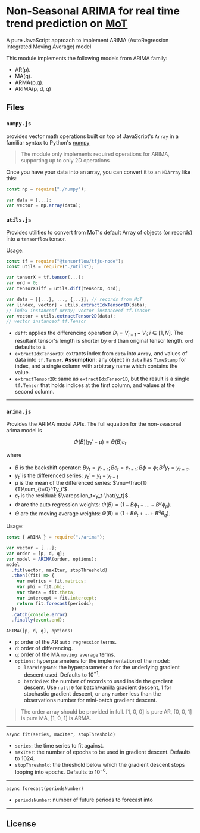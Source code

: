 # Non-Seasonal ARIMA for real time trend prediction on [MoT](http://www.masterofthings.com/)

A pure JavaScript approach to implement ARIMA (AutoRegression Integrated Moving Average) model

<!-- > This document serves as the manual for the module -->

This module implements the following models from ARIMA family:

- AR(p).
- MA(q).
- ARMA(p,q).
- ARIMA(p, d, q)

## Files

### `numpy.js`

provides vector math operations built on top of JavaScript's `Array` in a familiar syntax to Python's [numpy](https://pypi.org/project/numpy/)

> The module only implements required operations for ARIMA, supporting up to only 2D operations

Once you have your data into an array, you can convert it to an `NDArray` like this:

```js
const np = require("./numpy");

var data = [...];
var vector = np.array(data);
```

<!-- ### `linreg.js`

Provides linear regression for using inside ARIMA model.

Usage:

```js
const { GradientDescent } = require("./linreg");

var model = new GradientDescent(learningRate, options);

model
  .fit(features, labels, maxIter, stopThreshold)
  .then((fit) => {
    var fitWeights = fit._coef;
    return fit.predict(testFeatures);
  })
  .then((predictions) => {
    var mean = predictions.mean();
    var stdDeviation = predictions.std();
    var error = testLabels.sub(predictions);
    var mae = error.apply(Math.abs).mean(); // mean absolute error
    var mse = error.power(2).mean();
  })
  .catch(console.error)
  .finally(event.end);
```

`GradientDescent(learningRate, options)`

- `learningRate` is the hyperparameter &alpha; used with gradient descent algorithm. Defaults to $10^{-3}$.
- `options` is an object with possible fields:
  - `weights`: optional initial weights of parameters. Defaults to random weights.
  - `momentum`: optional hyperparameter &gamma; used for Nesterov update in gradient descent algorithm. Defaults to $0$.
  - `batchSize`: optional batch size to alter the gradient descent variant. `0|null` is vanilla gradient descent, $1$ is stochastic gradient descent, any `number` value below the data length is mini-batch gradient descent. Defaults to `null`
  - `costFunction`: the cost function the gradient descent should use to minimise. Defaults to mean squared error.
  - `gradient`: callable to calculate gradient according to the `costFunction`. The arguments should be `featureVector`, `actualObservations`, `predictedObservations`. Defaults to the gradient of the mean square error.
  - `nesterov`: a flag to use Nesterov update. Defaults to `false`.

---

`async fit(features, labels, maxIter, stopThreshold)`:

- `features`: the feature vector holding the independent features.
- `labels`: the labels vector holding the dependent feature. This must be of the same length as that of `features`
- `maxIter`: maximum number of epochs after which the algorithm must stop. Defaults to $1024$.
- `stopThreshold`: the minimum difference in cost or norm 2 of gradient, below which the algorithm should terminate. Defaults to $10^{-6}$.

---

`async predict(features)`

- `features`: feature vector of independent variables.

--- -->

### `utils.js`

Provides utilities to convert from MoT's default Array of objects (or records) into a `tensorflow` tensor.

Usage:

```js
const tf = require("@tensorflow/tfjs-node");
const utils = require("./utils");

var tensorX = tf.tensor(...);
var ord = 0;
var tensorXDiff = utils.diff(tensorX, ord);

var data = [{...}, ..., {...}]; // records from MoT
var [index, vector] = utils.extractIdxTensor1D(data);
// index instanceof Array; vector instanceof tf.Tensor
var vector = utils.extractTensor2D(data);
// vector instanceof tf.Tensor
```

- `diff`: applies the differencing operation $D_i=V_{i+1}-V_i; i\in[1,N]$. The resultant tensor's length is shorter by `ord` than original tensor length. `ord` defaults to `1`.
- `extractIdxTensor1D`: extracts index from `data` into `Array`, and values of data into `tf.Tensor`. **Assumption**: any object in `data` has `TimeStamp` for index, and a single column with arbitrary name which contains the value.
- `extractTensor2D`: same as `extractIdxTensor1D`, but the result is a single `tf.Tensor` that holds indices at the first column, and values at the second column.

---

### `arima.js`

Provides the ARIMA model APIs. The full equation for the non-seasonal arima model is

$$
\Phi(B)(y_t'-\mu)=\Theta(B)\varepsilon_t
$$

where

- $B$ is the backshift operator: $By_t=y_{t-1};B\varepsilon_t=\varepsilon_{t-1};B\phi=\phi;B^dy_t=y_{t-d}$.
- $y_t'$ is the differenced series: $y_t'=y_t-y_{t-1}$
- $\mu$ is the mean of the differenced series: $\mu=\frac{1}{T}\sum_{t=0}^Ty_t'$.
- $\varepsilon_t$ is the residual: $\varepsilon_t=y_t-\hat{y_t}$.
- $\Phi$ are the auto regression weights: $\Phi(B)=(1-B\phi_1-...-B^p\phi_p)$.
- $\Theta$ are the moving average weights: $\Theta(B)=(1+B\theta_t+...+B^q\theta_q)$.

Usage:

```js
const { ARIMA } = require("./arima");

var vector = [...];
var order = [p, d, q];
var model = ARIMA(order, options);
model
  .fit(vector, maxIter, stopThreshold)
  .then((fit) => {
    var metrics = fit.metrics;
    var phi = fit.phi;
    var theta = fit.theta;
    var intercept = fit.intercept;
    return fit.forecast(periods);
  })
  .catch(console.error)
  .finally(event.end);
```

`ARIMA([p, d, q], options)`

- `p`: order of the AR `auto regression` terms.
- `d`: order of differencing.
- `q`: order of the MA `moving average` terms.
- `options`: hyperparameters for the implementation of the model:
  - `learningRate`: the hyperparameter &alpha; for the underlying gradient descent used. Defaults to $10^{-1}$.
  - `batchSize`: the number of records to used inside the gradient descent. Use `null|0` for batch/vanilla gradient descent, $1$ for stochastic gradient descent, or any `number` less than the observations number for mini-batch gradient descent.

> The order array should be provided in full. [1, 0, 0] is pure AR, [0, 0, 1] is pure MA, [1, 0, 1] is ARMA.

---

`async fit(series, maxIter, stopThreshold)`

- `series`: the time series to fit against.
- `maxIter`: the number of epochs to be used in gradient descent. Defaults to $1024$.
- `stopThreshold`: the threshold below which the gradient descent stops looping into epochs. Defaults to $10^{-6}$.

---

`async forecast(periodsNumber)`

- `periodsNumber`: number of future periods to forecast into

---

## License
